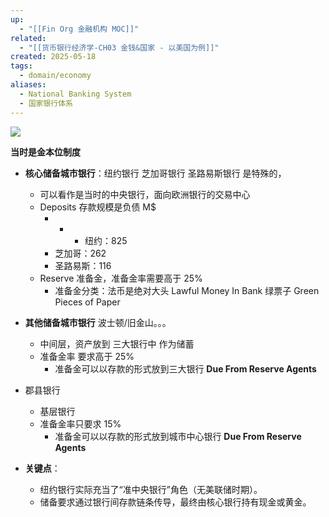 ```yaml
---
up:
  - "[[Fin Org 金融机构 MOC]]"
related:
  - "[[货币银行经济学-CH03 金钱&国家 - 以美国为例]]"
created: 2025-05-18
tags:
  - domain/economy
aliases:
  - National Banking System
  - 国家银行体系
---
```



![](https://s1.vika.cn/space/2024/08/10/2c825424806c4b80b40f6ff8e3a46bf7)

**当时是金本位制度**

- **核心储备城市银行**：纽约银行 芝加哥银行 圣路易斯银行 是特殊的，
	- 可以看作是当时的中央银行，面向欧洲银行的交易中心
	- Deposits 存款规模是负债 M$ 
		- - - 纽约：825
	    - 芝加哥：262
	    - 圣路易斯：116
	- Reserve 准备金，准备金率需要高于 25%
		-  准备金分类：法币是绝对大头 Lawful Money In Bank 绿票子  Green Pieces of Paper
- **其他储备城市银行** 波士顿/旧金山。。。
	- 中间层，资产放到 三大银行中 作为储蓄
	- 准备金率 要求高于 25%
		- 准备金可以以存款的形式放到三大银行 **Due From Reserve Agents**
- 郡县银行
	- 基层银行
	- 准备金率只要求 15%
		- 准备金可以以存款的形式放到城市中心银行 **Due From Reserve Agents**



- **关键点**：
    - 纽约银行实际充当了“准中央银行”角色（无美联储时期）。
    - 储备要求通过银行间存款链条传导，最终由核心银行持有现金或黄金。